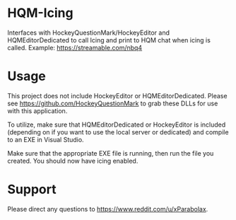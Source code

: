 # HQM-Icing
Interfaces with HockeyQuestionMark/HockeyEditor and HQMEditorDedicated to call Icing and print to HQM chat when icing is called. Example:
https://streamable.com/nbq4

# Usage
This project does not include HockeyEditor or HQMEditorDedicated. Please see https://github.com/HockeyQuestionMark to grab these DLLs for use with this application.

To utilize, make sure that HQMEditorDedicated or HockeyEditor is included (depending on if you want to use the local server or dedicated) and compile to an EXE in Visual Studio.

Make sure that the appropriate EXE file is running, then run the file you created. You should now have icing enabled.

# Support
Please direct any questions to https://www.reddit.com/u/xParabolax.
